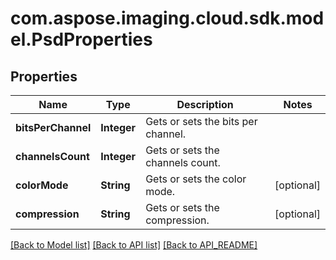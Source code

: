
# com.aspose.imaging.cloud.sdk.model.PsdProperties

## Properties
Name | Type | Description | Notes
------------ | ------------- | ------------- | -------------
**bitsPerChannel** | **Integer** | Gets or sets the bits per channel. | 
**channelsCount** | **Integer** | Gets or sets the channels count. | 
**colorMode** | **String** | Gets or sets the color mode. |  [optional]
**compression** | **String** | Gets or sets the compression. |  [optional]


[[Back to Model list]](API_README.md#documentation-for-models) [[Back to API list]](API_README.md#documentation-for-api-endpoints) [[Back to API_README]](API_README.md)

